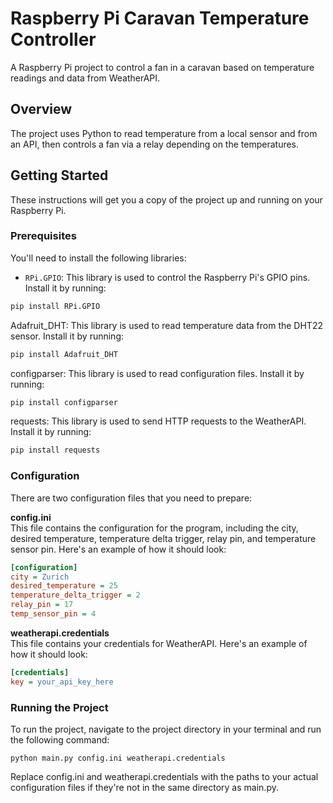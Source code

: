 # Raspberry Pi Caravan Temperature Controller

A Raspberry Pi project to control a fan in a caravan based on temperature readings and data from WeatherAPI.

## Overview

The project uses Python to read temperature from a local sensor and from an API, then controls a fan via a relay depending on the temperatures.

## Getting Started

These instructions will get you a copy of the project up and running on your Raspberry Pi.

### Prerequisites

You'll need to install the following libraries:

- `RPi.GPIO`: This library is used to control the Raspberry Pi's GPIO pins. Install it by running:

```bash
pip install RPi.GPIO
```

Adafruit_DHT: This library is used to read temperature data from the DHT22 sensor. Install it by running:
```bash
pip install Adafruit_DHT
```

configparser: This library is used to read configuration files. Install it by running:
```bash
pip install configparser
```

requests: This library is used to send HTTP requests to the WeatherAPI. Install it by running:
```bash
pip install requests
```

### Configuration
There are two configuration files that you need to prepare:

**config.ini**   
This file contains the configuration for the program, including the city, desired temperature, temperature delta trigger, relay pin, and temperature sensor pin. Here's an example of how it should look:

```ini
[configuration]
city = Zurich
desired_temperature = 25
temperature_delta_trigger = 2
relay_pin = 17
temp_sensor_pin = 4
```

**weatherapi.credentials**    
This file contains your credentials for WeatherAPI. Here's an example of how it should look:
```ini
[credentials]
key = your_api_key_here
```

### Running the Project
To run the project, navigate to the project directory in your terminal and run the following command:
```
python main.py config.ini weatherapi.credentials
```
Replace config.ini and weatherapi.credentials with the paths to your actual configuration files if they're not in the same directory as main.py.
